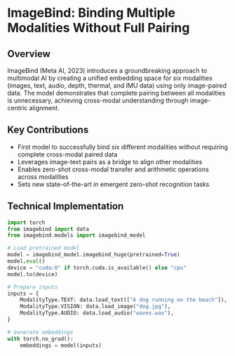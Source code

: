 # ImageBind: Binding Multiple Modalities Without Full Pairing

## Overview
ImageBind (Meta AI, 2023) introduces a groundbreaking approach to multimodal AI by creating a unified embedding space for six modalities (images, text, audio, depth, thermal, and IMU data) using only image-paired data. The model demonstrates that complete pairing between all modalities is unnecessary, achieving cross-modal understanding through image-centric alignment.

## Key Contributions
- First model to successfully bind six different modalities without requiring complete cross-modal paired data
- Leverages image-text pairs as a bridge to align other modalities
- Enables zero-shot cross-modal transfer and arithmetic operations across modalities
- Sets new state-of-the-art in emergent zero-shot recognition tasks

## Technical Implementation
```python
import torch
from imagebind import data
from imagebind.models import imagebind_model

# Load pretrained model
model = imagebind_model.imagebind_huge(pretrained=True)
model.eval()
device = "cuda:0" if torch.cuda.is_available() else "cpu"
model.to(device)

# Prepare inputs
inputs = {
    ModalityType.TEXT: data.load_text(["A dog running on the beach"]),
    ModalityType.VISION: data.load_image("dog.jpg"),
    ModalityType.AUDIO: data.load_audio("waves.wav"),
}

# Generate embeddings
with torch.no_grad():
    embeddings = model(inputs)

